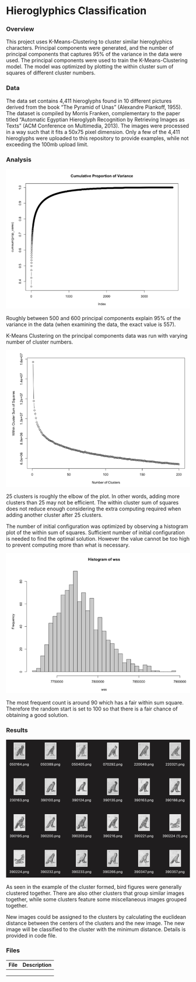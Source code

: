 
# Hieroglyphics Classification

### Overview

This project uses K-Means-Clustering to cluster similar hieroglyphics characters. Principal components were generated, and the number of principal components that captures 95% of the variance in the data were used. The principal components were used to train the K-Means-Clustering model. The model was optimized by plotting the within cluster sum of squares of different cluster numbers.


### Data

The data set contains 4,411 hieroglyphs found in 10 different pictures derived from the book “The Pyramid of Unas” (Alexandre Piankoff, 1955). The dataset is compiled by Morris Franken, complementary to the paper titled “Automatic Egyptian Hieroglyph Recognition by Retrieving Images as Texts” (ACM Conference on Multimedia, 2013). The images were processed in a way such that it fits a 50x75 pixel dimension. Only a few of the 4,411 hieroglyphs were uploaded to this repository to provide examples, while not exceeding the 100mb upload limit.

### Analysis

<img src="README_Images/cumsum_pcr.png" width = 600>

Roughly between 500 and 600 principal components explain 95% of the variance in the data (when examining the data, the exact value is 557).


K-Means Clustering on the principal components data was run with varying number of cluster numbers.

<img src="README_Images/withinclustersumofsquares.png" width = 600>

25 clusters is roughly the elbow of the plot. In other words, adding more clusters than 25 may not be efficient. The within cluster sum of squares does not reduce enough considering the extra computing required when adding another cluster after 25 clusters.

The number of initial configuration was optimized by observing a histogram plot of the within sum of squares. Sufficient number of initial configuration is needed to find the optimal solution. However the value cannot be too high to prevent computing more than what is necessary.

<img src="README_Images/histogramwss.png" width = 600>

The most frequent count is around 90 which has a fair within sum square. Therefore the random start is set to 100 so that there is a fair chance of obtaining a good solution.

### Results

<img src="README_Images/clusterexample.png" width = 600>

As seen in the example of the cluster formed, bird figures were generally clustered together. There are also other clusters that group similar images together, while some clusters feature some miscellaneous images grouped together.

New images could be assigned to the clusters by calculating the euclidean distance between the centers of the clusters and the new image. The new image will be classified to the cluster with the minimum distance. Details is provided in code file.


### Files

|File|Description|
|----|-----------|
|||
|| |
| | |


